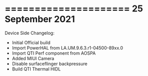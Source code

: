 =====================
   25 September 2021
=====================

Device Side Changelog:
* Initial Official build
* Import PowerHAL from LA.UM.9.6.3.r1-04500-89xx.0
* Import QTI Perf component from AOSPA
* Added MIUI Camera
* Disable surfaceflinger backpressure
* Build QTI Thermal HIDL

